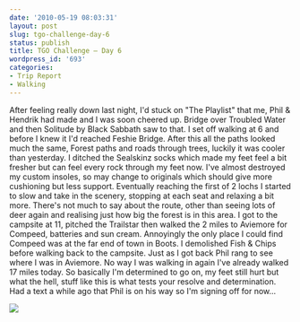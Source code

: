 ```yaml
---
date: '2010-05-19 08:03:31'
layout: post
slug: tgo-challenge-day-6
status: publish
title: TGO Challenge – Day 6
wordpress_id: '693'
categories:
- Trip Report
- Walking
---
```


After feeling really down last night, I'd stuck on "The Playlist" that me, Phil & Hendrik had made and I was soon cheered up. Bridge over Troubled Water and then Solitude by Black Sabbath saw to that. I set off walking at 6 and before I knew it I'd reached Feshie Bridge. After this all the paths looked much the same, Forest paths and roads through trees, luckily it was cooler than yesterday. I ditched the Sealskinz socks which made my feet feel a bit fresher but can feel every rock through my feet now. I've almost destroyed my custom insoles, so may change to originals which should give more cushioning but less support. Eventually reaching the first of 2 lochs I started to slow and take in the scenery, stopping at each seat and relaxing a bit more. There's not much to say about the route, other than seeing lots of deer again and realising just how big the forest is in this area. I got to the campsite at 11, pitched the Trailstar then walked the 2 miles to Aviemore for Compeed, batteries and sun cream. Annoyingly the only place I could find Compeed was at the far end of town in Boots. I demolished Fish & Chips before walking back to the campsite. Just as I got back Phil rang to see where I was in Aviemore. No way I was walking in again I've already walked 17 miles today. So basically I'm determined to go on, my feet still hurt but what the hell, stuff like this is what tests your resolve and determination. Had a text a while ago that Phil is on his way so I'm signing off for now... 

[![](http://www.stevenhorner.com/wp-content/uploads/2010/05/l_1600_1200_D1917FC8-FA5C-48C2-B8E0-A1A5039B28CD.jpeg)](http://www.stevenhorner.com/wp-content/uploads/2010/05/l_1600_1200_D1917FC8-FA5C-48C2-B8E0-A1A5039B28CD.jpeg)

